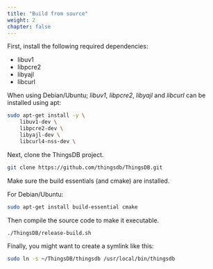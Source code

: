 ```yaml
---
title: "Build from source"
weight: 2
chapter: false
---
```


First, install the following required dependencies:

- libuv1
- libpcre2
- libyajl
- libcurl

When using Debian/Ubuntu; _libuv1_, _libpcre2_, _libyajl_ and _libcurl_ can be installed using apt:

```bash
sudo apt-get install -y \
    libuv1-dev \
    libpcre2-dev \
    libyajl-dev \
    libcurl4-nss-dev \
```

Next, clone the ThingsDB project.

```bash
git clone https://github.com/thingsdb/ThingsDB.git
```

Make sure the build essentials (and cmake) are installed.

For Debian/Ubuntu:

```bash
sudo apt-get install build-essential cmake
```

Then compile the source code to make it executable.

```bash
./ThingsDB/release-build.sh
```

Finally, you might want to create a symlink like this:

```bash
sudo ln -s ~/ThingsDB/thingsdb /usr/local/bin/thingsdb
```
